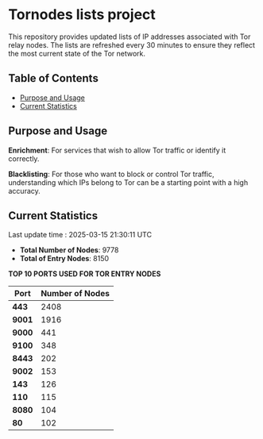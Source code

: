 # Tornodes lists project

This repository provides updated lists of IP addresses associated with Tor relay nodes. The lists are refreshed every 30 minutes to ensure they reflect the most current state of the Tor network.

## Table of Contents

- [Purpose and Usage](#purpose-and-usage)
- [Current Statistics](#current-statistics)


## Purpose and Usage

**Enrichment**: For services that wish to allow Tor traffic or identify it correctly.

**Blacklisting**: For those who want to block or control Tor traffic, understanding which IPs belong to Tor can be a starting point with a high accuracy.

## Current Statistics

Last update time : 2025-03-15 21:30:11 UTC

- **Total Number of Nodes**: 9778
- **Total of Entry Nodes**: 8150

**TOP 10 PORTS USED FOR TOR ENTRY NODES**

| **Port** | **Number of Nodes** |
|------|-----------------|
| **443**   | 2408  |
| **9001**   | 1916  |
| **9000**   | 441  |
| **9100**   | 348  |
| **8443**   | 202  |
| **9002**   | 153  |
| **143**   | 126  |
| **110**   | 115  |
| **8080**   | 104  |
| **80**   | 102  |

